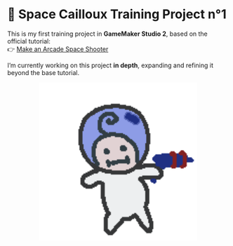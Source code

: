 # 🚀 Space Cailloux Training Project n°1

This is my first training project in **GameMaker Studio 2**, based on the official tutorial:  
👉 [Make an Arcade Space Shooter](https://gamemaker.io/fr/tutorials/make-arcade-space-shooter)

I’m currently working on this project **in depth**, expanding and refining it beyond the base tutorial.

<p align="center">
  <img src="MDpreview/mdpreview1.gif" alt="Cute character preview" width="360"/>
</p>